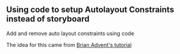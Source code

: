 ## Using code to setup Autolayout Constraints instead of storyboard

Add and remove auto layout constraints using code

The idea for this came from [Brian Advent's tutorial][1]

[1]: https://www.youtube.com/watch?v=6EEMofQG93I
